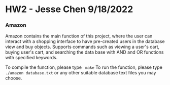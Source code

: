 # HW2 - Jesse Chen 9/18/2022

### Amazon
Amazon contains the main function of this project, where the user can interact with a shopping interface
to have pre-created users in the database view and buy objects. Supports commands such as viewing
a user's cart, buying user's cart, and searching the data base with AND and OR functions with 
specified keywords.

To compile the function, please type
` make`
To run the function, please type
`./amazon database.txt`
or any other suitable database text files you may choose.